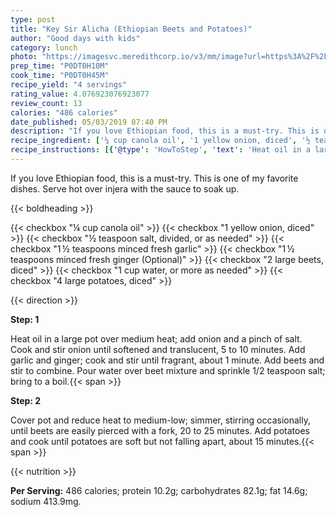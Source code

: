 ```yaml
---
type: post
title: "Key Sir Alicha (Ethiopian Beets and Potatoes)"
author: "Good days with kids"
category: lunch
photo: "https://imagesvc.meredithcorp.io/v3/mm/image?url=https%3A%2F%2Fimages.media-allrecipes.com%2Fuserphotos%2F3322432.jpg"
prep_time: "P0DT0H10M"
cook_time: "P0DT0H45M"
recipe_yield: "4 servings"
rating_value: 4.076923076923077
review_count: 13
calories: "486 calories"
date_published: 05/03/2019 07:40 PM
description: "If you love Ethiopian food, this is a must-try. This is one of my favorite dishes. Serve hot over injera with the sauce to soak up."
recipe_ingredient: ['¼ cup canola oil', '1 yellow onion, diced', '½ teaspoon salt, divided, or as needed', '1\u2009½ teaspoons minced fresh garlic', '1\u2009½ teaspoons minced fresh ginger', '2 large beets, diced', '1 cup water, or more as needed', '4 large potatoes, diced']
recipe_instructions: [{'@type': 'HowToStep', 'text': 'Heat oil in a large pot over medium heat; add onion and a pinch of salt. Cook and stir onion until softened and translucent, 5 to 10 minutes. Add garlic and ginger; cook and stir until fragrant, about 1 minute. Add beets and stir to combine. Pour water over beet mixture and sprinkle 1/2 teaspoon salt; bring to a boil.\n'}, {'@type': 'HowToStep', 'text': 'Cover pot and reduce heat to medium-low; simmer, stirring occasionally, until beets are easily pierced with a fork, 20 to 25 minutes. Add potatoes and cook until potatoes are soft but not falling apart, about 15 minutes.\n'}]
---
```


If you love Ethiopian food, this is a must-try. This is one of my favorite dishes. Serve hot over injera with the sauce to soak up. 

{{< boldheading >}}

{{< checkbox "¼ cup canola oil" >}}
{{< checkbox "1  yellow onion, diced" >}}
{{< checkbox "½ teaspoon salt, divided, or as needed" >}}
{{< checkbox "1 ½ teaspoons minced fresh garlic" >}}
{{< checkbox "1 ½ teaspoons minced fresh ginger  (Optional)" >}}
{{< checkbox "2 large beets, diced" >}}
{{< checkbox "1 cup water, or more as needed" >}}
{{< checkbox "4 large potatoes, diced" >}}


{{< direction >}}

**Step: 1**

Heat oil in a large pot over medium heat; add onion and a pinch of salt. Cook and stir onion until softened and translucent, 5 to 10 minutes. Add garlic and ginger; cook and stir until fragrant, about 1 minute. Add beets and stir to combine. Pour water over beet mixture and sprinkle 1/2 teaspoon salt; bring to a boil.{{< span >}}

**Step: 2**

Cover pot and reduce heat to medium-low; simmer, stirring occasionally, until beets are easily pierced with a fork, 20 to 25 minutes. Add potatoes and cook until potatoes are soft but not falling apart, about 15 minutes.{{< span >}}

{{< nutrition >}}

**Per Serving:** 486 calories; protein 10.2g; carbohydrates 82.1g; fat 14.6g; sodium 413.9mg.